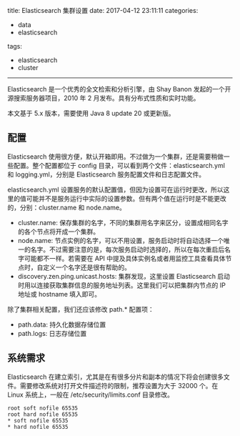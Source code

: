 title: Elasticsearch 集群设置
date: 2017-04-12 23:11:11
categories:

- data
- elasticsearch

tags:

- elasticsearch
- cluster

---

Elasticsearch 是一个优秀的全文检索和分析引擎，由 Shay Banon 发起的一个开源搜索服务器项目，2010 年 2 月发布。具有分布式性质和实时功能。

本文基于 5.x 版本，需要使用 Java 8 update 20 或更新版。

## 配置

Elasticsearch 使用很方便，默认开箱即用。不过做为一个集群，还是需要稍做一些配置。整个配置都位于 config 目录，可以看到两个文件：elasticsearch.yml 和 logging.yml，分别是 Elasticsearch 服务配置文件和日志配置文件。

elasticsearch.yml 设置服务的默认配置值，但因为设置可在运行时更改，所以这里的值可能并不是服务运行中实际的设置参数。但有两个值在运行时是不能更改的，分别：cluster.name 和 node.name。

- cluster.name: 保存集群的名字，不同的集群用名字来区分，设置成相同名字的各个节点将开成一个集群。
- node.name: 节点实例的名字，可以不用设置，服务启动时将自动选择一个唯一的名字。不过需要注意的是，每次服务启动时选择的，所以在每次重启后名字可能都不一样。若需要在 API 中提及具体实例名或者用监控工具查看具体节点时，自定义一个名字还是很有帮助的。
- discovery.zen.ping.unicast.hosts: 集群发现，这里设置 Elasticsearch 启动时用以连接获取集群信息的服务地址列表。这里我们可以把集群内节点的 IP 地址或 hostname 填入即可。

除了集群相关配置，我们还应该修改 path.\* 配置项：

- path.data: 持久化数据存储位置
- path.logs: 日志存储位置

## 系统需求

Elasticsearch 在建立索引，尤其是在有很多分片和副本的情况下将会创建很多文件。需要修改系统对打开文件描述符的限制，推荐设置为大于 32000 个。在 Linux 系统上，一般在 /etc/security/limits.conf 目录修改。

```
root soft nofile 65535
root hard nofile 65535
* soft nofile 65535
* hard nofile 65535
```
